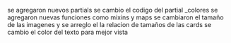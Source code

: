 se agregaron nuevos partials
se cambio el codigo del partial _colores
se agregaron nuevas funciones como mixins y maps
se cambiaron el tamaño de las imagenes y se arreglo el la relacion de tamaños de las cards
se cambio el color del texto para mejor vista
